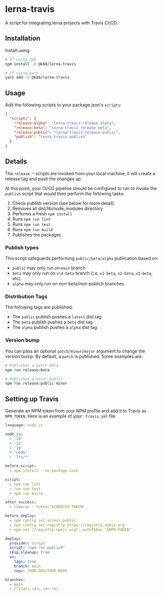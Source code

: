 # lerna-travis

A script for integrating lerna projects with Travis CI/CD.

## Installation
Install using

```bash
# If using npm
npm install -D @k88/lerna-travis

# If using yarn
yarn add -D @k88/lerna-travis
```

## Usage

Add the following scripts to your package.json's `scripts`:

```json
{
  "scripts": {
    "release:alpha": "lerna-travis-release alpha",
    "release:beta": "lerna-travis-release beta",
    "release:public": "lerna-travis-release public",
    "publish": "lerna-travis-publish"
  }
}
```

## Details

The `release:*` scripts are invoked from your local machine; it will create a release tag and push the changes up.

At this point, your CI/CD pipeline should be configured to run to invoke the `publish` script that would then perform the following tasks:

1) Check publish version (see below for more detail)
2) Removes all dist/lib/node_modules directory
3) Performs a fresh `npm install`
4) Runs `npm run lint`
5) Runs `npm run test`
6) Runs `npm run build`
7) Publishes the packages

### Publish types

This script safeguards performing `public/beta/alpha` publication based on:

* `public` may only run on `main` branch
* `beta` may only run on `v\d-beta` branch (i.e. `v1-beta`, `v2-beta`, `v3-beta`, etc)
* `alpha` may only run on non-beta/non-publich branches

### Distribution Tags

The following tags are published:

* The `public` publish pushes a `latest` dist tag
* The `beta` publish pushes a `beta` dist tag
* The `alpha` publish pushes a `alpha` dist tag

### Version bump

You can pass an optional `patch/minor/major` argument to change the version bump. By default, a `patch` is published. Some examples are:

```bash
# Publishes a patch beta
npm run release:beta

# Publishes a minor public
npm run release:public minor
```

## Setting up Travis

Generate an NPM token from your NPM profile and add it to Travis as `NPM_TOKEN`. Here is an example of your `.travis.yml` file:

```yaml
language: node_js

node_js:
  - '14'
  - '12'
  - '10'
  - 'node'
  - 'lts/*'

before_script:
  - npm install --no-package-lock

script:
  - npm run lint
  - run run test
  - npm run build

after_success:
  - codecov --token="$CODECOV_TOKEN"

before_deploy:
  - npm config set access public
  - npm config set registry https://registry.npmjs.org
  - npm set //registry.npmjs.org/:_authToken "$NPM_TOKEN"

deploy:
  provider: script
  script: "npm run publish"
  skip_cleanup: true
  on:
    tags: true
    branch: main
    repo: YOUR-ORG/YOUR-REPO

branches:
  - main
  - /^v\d+\.\d+\.\d+.*$/
```